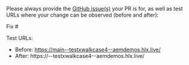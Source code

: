 Please always provide the [GitHub issue(s)](../issues) your PR is for, as well as test URLs where your change can be observed (before and after):

Fix #<gh-issue-id>

Test URLs:
- Before: https://main--testxwalkcase4--aemdemos.hlx.live/
- After: https://<branch>--testxwalkcase4--aemdemos.hlx.live/
